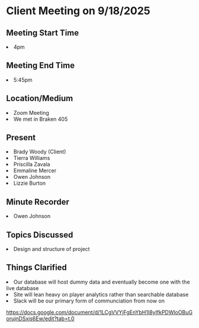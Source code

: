 <h1>Client Meeting on 9/18/2025</h1>

<h2>Meeting Start Time</h2>
<li>4pm</li>

<h2>Meeting End Time</h2>
<li>5:45pm</li>

<h2>Location/Medium</h2>
<li>Zoom Meeting</li>
<li>We met in Braken 405</li>

<h2>Present</h2>
<li>Brady Woody (Client)</li>
<li>Tierra Williams</li>
<li>Priscilla Zavala</li>
<li>Emmaline Mercer</li>
<li>Owen Johnson</li>
<li>Lizzie Burton</li>

<h2>Minute Recorder</h2>
<li>Owen Johnson</li>

<h2>Topics Discussed</h2>
<li>
  Design and structure of project
</li>

<h2>Things Clarified</h2>
<li>Our database will host dummy data and eventually become one with the live database</li>
<li>Site will lean heavy on player analytics rather than searchable database</li>
<li>Slack will be our primary form of communciation from now on</li>

https://docs.google.com/document/d/1LCgVVYjFgEnYbH1I8yIfkPDWloOBuGorujnDSxjs6Ew/edit?tab=t.0 
